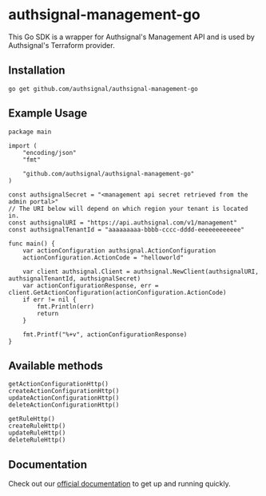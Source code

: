 # authsignal-management-go

This Go SDK is a wrapper for Authsignal's Management API and is used by Authsignal's Terraform provider.

## Installation

```
go get github.com/authsignal/authsignal-management-go
```

## Example Usage

```
package main

import (
	"encoding/json"
	"fmt"

	"github.com/authsignal/authsignal-management-go"
)

const authsignalSecret = "<management api secret retrieved from the admin portal>"
// The URI below will depend on which region your tenant is located in.
const authsignalURI = "https://api.authsignal.com/v1/management"
const authsignalTenantId = "aaaaaaaaa-bbbb-cccc-dddd-eeeeeeeeeeee"

func main() {
	var actionConfiguration authsignal.ActionConfiguration
	actionConfiguration.ActionCode = "helloworld"

	var client authsignal.Client = authsignal.NewClient(authsignalURI, authsignalTenantId, authsignalSecret)
	var actionConfigurationResponse, err = client.GetActionConfiguration(actionConfiguration.ActionCode)
	if err != nil {
		fmt.Println(err)
		return
	}

	fmt.Printf("%+v", actionConfigurationResponse)
}
```

## Available methods

```
getActionConfigurationHttp()
createActionConfigurationHttp()
updateActionConfigurationHttp()
deleteActionConfigurationHttp()

getRuleHttp()
createRuleHttp()
updateRuleHttp()
deleteRuleHttp()
```

## Documentation

Check out our [official documentation](https://docs.authsignal.com/category/api-reference) to get up and running quickly.

